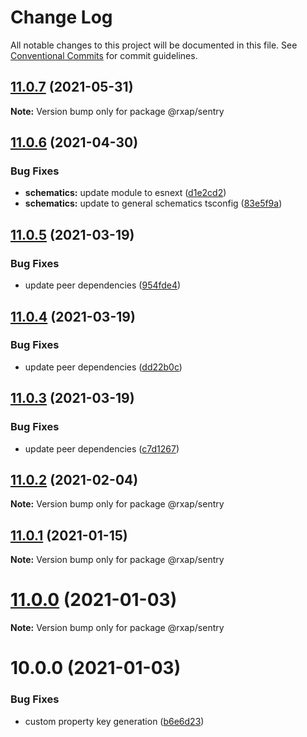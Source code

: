 # Change Log

All notable changes to this project will be documented in this file.
See [Conventional Commits](https://conventionalcommits.org) for commit guidelines.

## [11.0.7](https://gitlab.com/rxap/packages/compare/@rxap/sentry@11.0.6...@rxap/sentry@11.0.7) (2021-05-31)

**Note:** Version bump only for package @rxap/sentry





## [11.0.6](https://gitlab.com/rxap/packages/compare/@rxap/sentry@11.0.5...@rxap/sentry@11.0.6) (2021-04-30)


### Bug Fixes

* **schematics:** update module to esnext ([d1e2cd2](https://gitlab.com/rxap/packages/commit/d1e2cd252f3866471935131187b3acaefe2cca82))
* **schematics:** update to general schematics tsconfig ([83e5f9a](https://gitlab.com/rxap/packages/commit/83e5f9a0cf1810686a503425d87a5e4ae30b8c84))





## [11.0.5](https://gitlab.com/rxap/packages/compare/@rxap/sentry@11.0.4...@rxap/sentry@11.0.5) (2021-03-19)


### Bug Fixes

* update peer dependencies ([954fde4](https://gitlab.com/rxap/packages/commit/954fde47836ff0c1f25a77c33ff871ddc7685b6c))





## [11.0.4](https://gitlab.com/rxap/packages/compare/@rxap/sentry@11.0.3...@rxap/sentry@11.0.4) (2021-03-19)


### Bug Fixes

* update peer dependencies ([dd22b0c](https://gitlab.com/rxap/packages/commit/dd22b0ce053bc266c7aea659a2faf3be39f424e7))





## [11.0.3](https://gitlab.com/rxap/packages/compare/@rxap/sentry@11.0.2...@rxap/sentry@11.0.3) (2021-03-19)


### Bug Fixes

* update peer dependencies ([c7d1267](https://gitlab.com/rxap/packages/commit/c7d12671f3efc198985cddee92caa2558e74b023))





## [11.0.2](https://gitlab.com/rxap/packages/compare/@rxap/sentry@11.0.1...@rxap/sentry@11.0.2) (2021-02-04)

**Note:** Version bump only for package @rxap/sentry





## [11.0.1](https://gitlab.com/rxap/packages/compare/@rxap/sentry@11.0.0...@rxap/sentry@11.0.1) (2021-01-15)

**Note:** Version bump only for package @rxap/sentry





# [11.0.0](https://gitlab.com/rxap/packages/compare/@rxap/sentry@10.0.0...@rxap/sentry@11.0.0) (2021-01-03)

**Note:** Version bump only for package @rxap/sentry





# 10.0.0 (2021-01-03)


### Bug Fixes

* custom property key generation ([b6e6d23](https://gitlab.com/rxap/packages/commit/b6e6d23215f0b35e0de2d35003b186a3d435b8e4))
